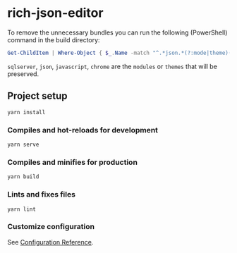 # rich-json-editor

To remove the unnecessary bundles you can run the following (PowerShell) command in the build directory:
```PowerShell
Get-ChildItem | Where-Object { $_.Name -match "^.*json.*(?:mode|theme)(?!.*(rich_json|-json\.|javascript|sqlserver|css|chrome).*).*$" } | del
```
```sqlserver```, ```json```, ```javascript```, ```chrome``` are the ```modules``` or ```themes``` that will be preserved.

## Project setup
```
yarn install
```

### Compiles and hot-reloads for development
```
yarn serve
```

### Compiles and minifies for production
```
yarn build
```

### Lints and fixes files
```
yarn lint
```

### Customize configuration
See [Configuration Reference](https://cli.vuejs.org/config/).
